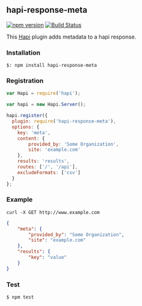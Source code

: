 ## hapi-response-meta

[![npm version](https://badge.fury.io/js/hapi-response-meta.svg)](http://badge.fury.io/js/hapi-response-meta)
[![Build Status](https://travis-ci.org/developmentseed/hapi-response-meta.svg?branch=master)](https://travis-ci.org/developmentseed/hapi-response-meta)

This [Hapi](http://hapijs.com/) plugin adds metadata to a hapi response.

### Installation

    $: npm install hapi-response-meta

### Registration

```javascript
var Hapi = require('hapi');

var hapi = new Hapi.Server();

hapi.register({
  plugin: require('hapi-response-meta'),
  options: {
    key: 'meta',
    content: {
        provided_by: 'Some Organization',
        site: 'example.com'
    },
    results: 'results',
    routes: ['/', '/api'],
    excludeFormats: ['csv']
  }
};
```

### Example

    curl -X GET http://www.example.com

```json
{
    "meta": {
        "provided_by": "Some Organization",
        "site": "example.com"
    },
    "results": {
        "key": "value"
    }
}
```

### Test

    $ npm test
